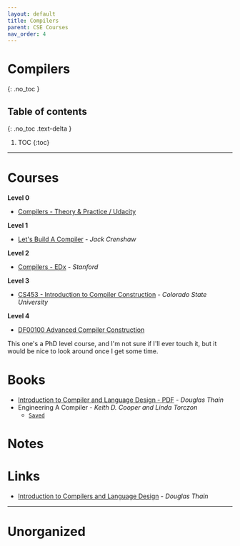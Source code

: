 ```yaml
---
layout: default
title: Compilers
parent: CSE Courses
nav_order: 4
---
```


# Compilers
{: .no_toc }

## Table of contents
{: .no_toc .text-delta }

1. TOC
{:toc}

---

# Courses

__Level 0__

- [Compilers - Theory & Practice / Udacity](https://classroom.udacity.com/courses/ud168)

__Level 1__

- [Let's Build A Compiler](https://compilers.iecc.com/crenshaw/) - *Jack Crenshaw*

__Level 2__

- [Compilers - EDx](https://learning.edx.org/course/course-v1:StanfordOnline+SOE.YCSCS1+3T2020/home) - *Stanford*

__Level 3__

- [CS453 - Introduction to Compiler Construction](https://www.cs.colostate.edu/~pouchet/classes/CS453/) - *Colorado State University*

__Level 4__

- [DF00100 Advanced Compiler Construction](https://www.ida.liu.se/~chrke55/courses/ACC/ACC.shtml)

This one's a PhD level course, and I'm not sure if I'll ever touch it, but it would be nice to look around once I get some time.

# Books

- [Introduction to Compiler and Language Design - PDF](https://www3.nd.edu/~dthain/compilerbook/compilerbook.pdf) - *Douglas Thain*
- Engineering A Compiler - *Keith D. Cooper and Linda Torczon*
	- [`Saved`](file:///media/rishi/d057170c-fade-44e6-a98a-5028064c1c84/Computer%20Science/Compilers/engineering-a-compiler-2nd.pdf)

# Notes

# Links

- [Introduction to Compilers and Language Design](https://www3.nd.edu/~dthain/compilerbook/) - *Douglas Thain*

---

# Unorganized
